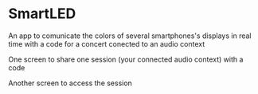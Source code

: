 # SmartLED
An app to comunicate the colors of several smartphones's displays in real time with a code for a concert conected to an audio context

One screen to share one session (your connected audio context) with a code

Another screen to access the session
